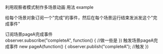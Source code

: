 
利用观察者模式制作多场景动画
用法 example

给每个场景对象订阅一个"完成"的事件，然后在每个场景运行结束发派发这个"完成事件"

订阅场景pageA完成事件  
observer.subscribe("completeA", function() {
                                   //做一些是
                                   })
触发场景pageA完成事件 
new pageA(function() {
    observer.publish("completeA"); //触发
})
